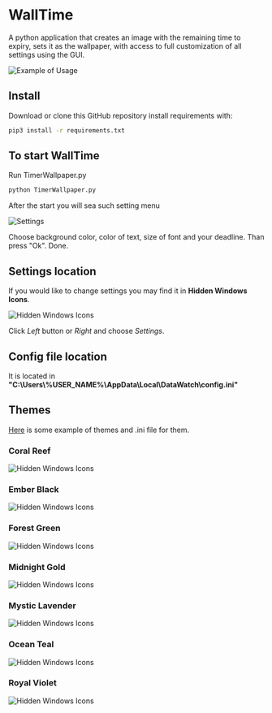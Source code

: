# WallTime
A python application that creates an image with the remaining time to expiry, sets it as the wallpaper, with access to full customization of all settings using the GUI.

<img alt="Example of Usage" src="https://github.com/astrosander/WallTime/blob/main/Themes/Example%20of%20Usage.png">

## Install <a name="install"></a>

Download or clone this GitHub repository
install requirements with:

```sh
pip3 install -r requirements.txt
```

## To start WallTime <a name="start-walltime"></a>

Run TimerWallpaper.py

```sh
python TimerWallpaper.py
```

After the start you will sea such setting menu

<img alt="Settings" src="https://github.com/astrosander/WallTime/blob/main/Themes/Settings.png">

Choose background color, color of text, size of font and your deadline. Than press "Ok". Done.

## Settings location <a name="Settings"></a>

If you would like to change settings you may find it in <b>Hidden Windows Icons</b>.

<img alt="Hidden Windows Icons" src="https://github.com/astrosander/WallTime/blob/main/Themes/HiddenIcon.png">

Click <em>Left</em> button or <em>Right</em> and choose <em>Settings</em>.

## Config file location <a name="Config file location"></a>

It is located in <b>"C:\Users\\%USER_NAME%\AppData\Local\DataWatch\config.ini"</b>

## Themes <a name="Themes"></a>

<a href="https://github.com/astrosander/WallTime/tree/main/Themes">Here</a> is some example of themes and .ini file for them.

<h3>Coral Reef</h3>
<img alt="Hidden Windows Icons" src="https://github.com/astrosander/WallTime/blob/main/Themes/Coral%20Reef.png">


<h3>Ember Black</h3>
<img alt="Hidden Windows Icons" src="https://github.com/astrosander/WallTime/blob/main/Themes/Ember%20Black.png">

<h3>Forest Green</h3>
<img alt="Hidden Windows Icons" src="https://github.com/astrosander/WallTime/blob/main/Themes/Forest%20Green.png">

<h3>Midnight Gold</h3>
<img alt="Hidden Windows Icons" src="https://github.com/astrosander/WallTime/blob/main/Themes/Midnight%20Gold.png">

<h3>Mystic Lavender</h3>
<img alt="Hidden Windows Icons" src="https://github.com/astrosander/WallTime/blob/main/Themes/Mystic%20Lavender.png">

<h3>Ocean Teal</h3>
<img alt="Hidden Windows Icons" src="https://github.com/astrosander/WallTime/blob/main/Themes/Ocean%20Teal.png">

<h3>Royal Violet</h3>
<img alt="Hidden Windows Icons" src="https://github.com/astrosander/WallTime/blob/main/Themes/Royal%20Violet.png">






